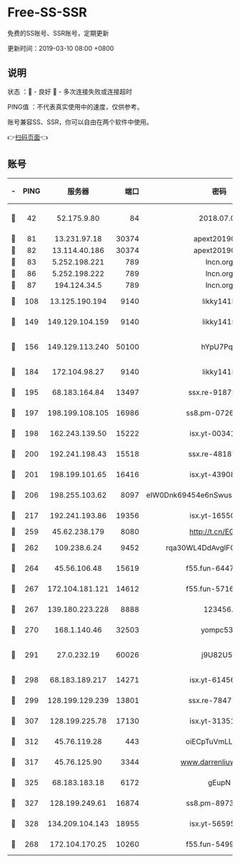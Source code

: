 # Free-SS-SSR

免费的SS账号、SSR账号，定期更新

更新时间：2019-03-10 08:00 +0800

## 说明

状态     ：🙂 - 良好 🙁 - 多次连接失败或连接超时

PING值   ：不代表真实使用中的速度，仅供参考。

账号兼容SS、SSR，你可以自由在两个软件中使用。

👉[扫码页面](https://liesauer.github.io/Free-SS-SSR/)👈

## 账号

|-|PING|服务器|端口|密码|加密方式|区域|
|:----:|:----:|:-----:|-----:|:----:|:----:|:----:|
|🙂|42|52.175.9.80|84|2018.07.07|chacha20-ietf-poly1305|HK|
|🙂|81|13.231.97.18|30374|apext2019006|chacha20|JP|
|🙂|82|13.114.40.186|30374|apext2019006|chacha20|JP|
|🙂|83|5.252.198.221|789|lncn.org|rc4|JP|
|🙂|86|5.252.198.222|789|lncn.org|rc4|JP|
|🙂|87|194.124.34.5|789|lncn.org|rc4|JP|
|🙂|108|13.125.190.194|9140|likky1415|aes-256-cfb|KR|
|🙂|149|149.129.104.159|9140|likky1415|aes-256-cfb|HK|
|🙂|156|149.129.113.240|50100|hYpU7PqP|chacha20-ietf-poly1305|CN|
|🙂|184|172.104.98.27|9140|likky1415|aes-256-cfb|JP|
|🙂|195|68.183.164.84|13497|ssx.re-91875474|aes-256-cfb|US|
|🙂|197|198.199.108.105|16986|ss8.pm-07262504|aes-256-cfb|US|
|🙂|198|162.243.139.50|15222|isx.yt-00341910|aes-256-cfb|US|
|🙂|200|192.241.198.43|15518|ssx.re-48187245|aes-256-cfb|US|
|🙂|201|198.199.101.65|16416|isx.yt-43908070|aes-256-cfb|US|
|🙂|206|198.255.103.62|8097|eIW0Dnk69454e6nSwuspv9DmS201tQ0D|aes-256-cfb|US|
|🙂|217|192.241.193.86|19356|isx.yt-16550263|aes-256-cfb|US|
|🙂|259|45.62.238.179|8080|http://t.cn/EGJIyrl|rc4-md5|CA|
|🙂|262|109.238.6.24|9452|rqa30WL4DdAvgIFG6Fs3znzTa|aes-256-cfb|FR|
|🙂|264|45.56.106.48|15619|f55.fun-64473829|aes-256-cfb|US|
|🙂|267|172.104.181.121|14612|f55.fun-57160811|aes-256-cfb|SG|
|🙂|267|139.180.223.228|8888|123456..|aes-256-cfb|JP|
|🙂|270|168.1.140.46|32503|yompc535|aes-256-cfb|AU|
|🙂|291|27.0.232.19|60026|j9U82U53|xchacha20-ietf-poly1305|HK|
|🙂|298|68.183.189.217|14271|isx.yt-61456295|aes-256-cfb|SG|
|🙂|299|128.199.129.239|13801|ssx.re-78477720|aes-256-cfb|SG|
|🙂|307|128.199.225.78|17130|isx.yt-31351777|aes-256-cfb|SG|
|🙂|312|45.76.119.28|443|oiECpTuVmLLxk4Ts|aes-256-cfb|AU|
|🙂|317|45.76.125.90|3344|www.darrenliuwei.com|aes-256-cfb|AU|
|🙂|325|68.183.183.18|6172|gEupN|aes-256-cfb|SG|
|🙂|327|128.199.249.61|16874|ss8.pm-89735842|aes-256-cfb|SG|
|🙂|328|134.209.104.143|18955|isx.yt-56595383|aes-256-cfb|SG|
|🙂|268|172.104.170.25|10260|f55.fun-54999944|aes-256-cfb|SG|
